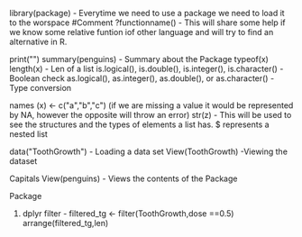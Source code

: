 library(package) - Everytime we need to use a package we need to load it to the worspace
#Comment
?functionname() - This will share some help if we know some relative funtion iof other language and will try to find an alternative in R.

print("")
summary(penguins) - Summary about the Package
typeof(x)
length(x) - Len of a list 
is.logical(), is.double(), is.integer(), is.character() - Boolean check
as.logical(), as.integer(), as.double(), or as.character() - Type conversion

names (x) <- c("a","b","c") (if we are missing a value it would be represented by NA, however the opposite will throw an error)
str(z) - This will be used to see the structures and the types of elements a list has. $ represents a nested list

data("ToothGrowth") - Loading a data set 
View(ToothGrowth) -Viewing the dataset 

Capitals
View(penguins) - Views the contents of the Package

Package 
1. dplyr
filter -    filtered_tg <- filter(ToothGrowth,dose ==0.5)
arrange(filtered_tg,len)

